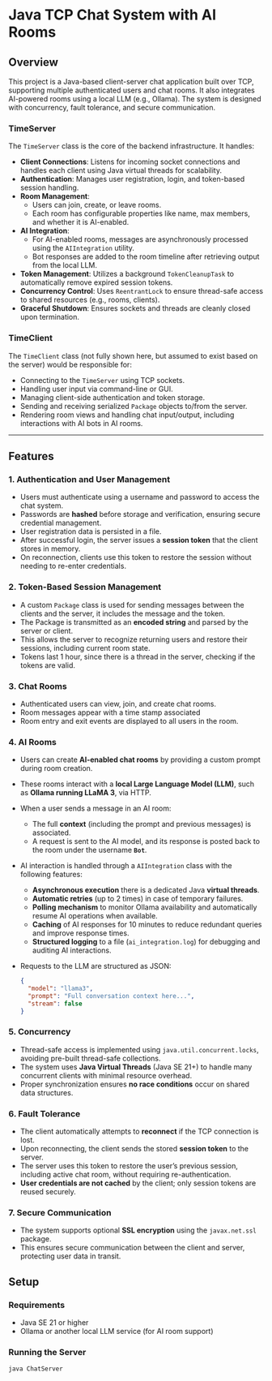 # Java TCP Chat System with AI Rooms

## Overview

This project is a Java-based client-server chat application built over TCP, supporting multiple authenticated users and chat rooms. It also integrates AI-powered rooms using a local LLM (e.g., Ollama). The system is designed with concurrency, fault tolerance, and secure communication.
### TimeServer

The `TimeServer` class is the core of the backend infrastructure. It handles:

- **Client Connections**: Listens for incoming socket connections and handles each client using Java virtual threads for scalability.
- **Authentication**: Manages user registration, login, and token-based session handling.
- **Room Management**:
  - Users can join, create, or leave rooms.
  - Each room has configurable properties like name, max members, and whether it is AI-enabled.
- **AI Integration**:
  - For AI-enabled rooms, messages are asynchronously processed using the `AIIntegration` utility.
  - Bot responses are added to the room timeline after retrieving output from the local LLM.
- **Token Management**: Utilizes a background `TokenCleanupTask` to automatically remove expired session tokens.
- **Concurrency Control**: Uses `ReentrantLock` to ensure thread-safe access to shared resources (e.g., rooms, clients).
- **Graceful Shutdown**: Ensures sockets and threads are cleanly closed upon termination.

### TimeClient

The `TimeClient` class (not fully shown here, but assumed to exist based on the server) would be responsible for:

- Connecting to the `TimeServer` using TCP sockets.
- Handling user input via command-line or GUI.
- Managing client-side authentication and token storage.
- Sending and receiving serialized `Package` objects to/from the server.
- Rendering room views and handling chat input/output, including interactions with AI bots in AI rooms.

---
## Features

### 1. Authentication and User Management
- Users must authenticate using a username and password to access the chat system.
- Passwords are **hashed** before storage and verification, ensuring secure credential management.
- User registration data is persisted in a file.
- After successful login, the server issues a **session token** that the client stores in memory.
- On reconnection, clients use this token to restore the session without needing to re-enter credentials.

### 2. Token-Based Session Management
- A custom `Package` class is used for sending messages between the clients and the server, it includes the message and the token.
- The Package is transmitted as an **encoded string** and parsed by the server or client.
- This allows the server to recognize returning users and restore their sessions, including current room state.
- Tokens last 1 hour, since there is a thread in the server, checking if the tokens are valid.

### 3. Chat Rooms
- Authenticated users can view, join, and create chat rooms.
- Room messages appear with a time stamp associated
- Room entry and exit events are displayed to all users in the room.

### 4. AI Rooms

- Users can create **AI-enabled chat rooms** by providing a custom prompt during room creation.
- These rooms interact with a **local Large Language Model (LLM)**, such as **Ollama running LLaMA 3**, via HTTP.
- When a user sends a message in an AI room:
  - The full **context** (including the prompt and previous messages) is associated.
  - A request is sent to the AI model, and its response is posted back to the room under the username **`Bot`**.

- AI interaction is handled through a  `AIIntegration` class with the following features:

  - **Asynchronous execution** there is a dedicated Java **virtual threads**.
  -  **Automatic retries** (up to 2 times) in case of temporary failures.
  -  **Polling mechanism** to monitor Ollama availability and automatically resume AI operations when available.
  -  **Caching** of AI responses for 10 minutes to reduce redundant queries and improve response times.
  -  **Structured logging** to a file (`ai_integration.log`) for debugging and auditing AI interactions.

- Requests to the LLM are structured as JSON:
  ```json
  {
    "model": "llama3",
    "prompt": "Full conversation context here...",
    "stream": false
  }

### 5. Concurrency
- Thread-safe access is implemented using `java.util.concurrent.locks`, avoiding pre-built thread-safe collections.
- The system uses **Java Virtual Threads** (Java SE 21+) to handle many concurrent clients with minimal resource overhead.
- Proper synchronization ensures **no race conditions** occur on shared data structures.

### 6. Fault Tolerance
- The client automatically attempts to **reconnect** if the TCP connection is lost.
- Upon reconnecting, the client sends the stored **session token** to the server.
- The server uses this token to restore the user’s previous session, including active chat room, without requiring re-authentication.
- **User credentials are not cached** by the client; only session tokens are reused securely.

### 7. Secure Communication
- The system supports optional **SSL encryption** using the `javax.net.ssl` package.
- This ensures secure communication between the client and server, protecting user data in transit.

## Setup

### Requirements
- Java SE 21 or higher
- Ollama or another local LLM service (for AI room support)

### Running the Server
```bash
java ChatServer